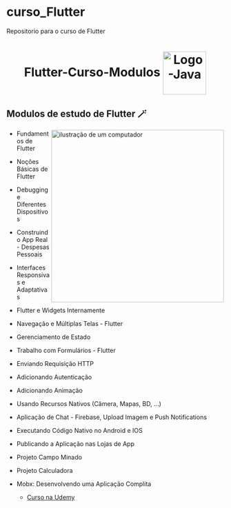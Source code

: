 # curso_Flutter
 Repositorio para o curso de Flutter
 <h1  align="center">
  Flutter-Curso-Modulos 
  <img align="center" alt="Logo-Java" height="100" width="100"  src="https://cdn.jsdelivr.net/gh/devicons/devicon@latest/icons/flutter/flutter-original.svg"/> 
</h1>  


<h2 align="left">Modulos de estudo de Flutter 🪄</h2>  

<p>
 

           
 <img src="https://i.ibb.co/Jz3qsLs/computer-illustration.png" alt="ilustração de um computador" min-width="400px" max-width="400px" width="400px" align="right">
 
  - Fundamentos de Flutter

  - Noções Básicas de Flutter

  - Debugging e Diferentes Dispositivos

  - Construindo App Real - Despesas Pessoais

  - Interfaces Responsivas e Adaptativas

  - Flutter e Widgets Internamente

  - Navegação e Múltiplas Telas - Flutter

  - Gerenciamento de Estado

  - Trabalho com Formulários - Flutter

  - Enviando Requisição HTTP

  - Adicionando Autenticação

  - Adicionando Animação

  - Usando Recursos Nativos (Câmera, Mapas, BD, ...)

  - Aplicação de Chat - Firebase, Upload Imagem e Push Notifications
    
  - Executando Código Nativo no Android e IOS
  
  - Publicando a Aplicação nas Lojas de App
  
  - Projeto Campo Minado
  
  - Projeto Calculadora
  
  - Mobx: Desenvolvendo uma Aplicação Complita

   
     - [Curso na Udemy]( https://www.udemy.com/course/curso-flutter/)
      
</p>

